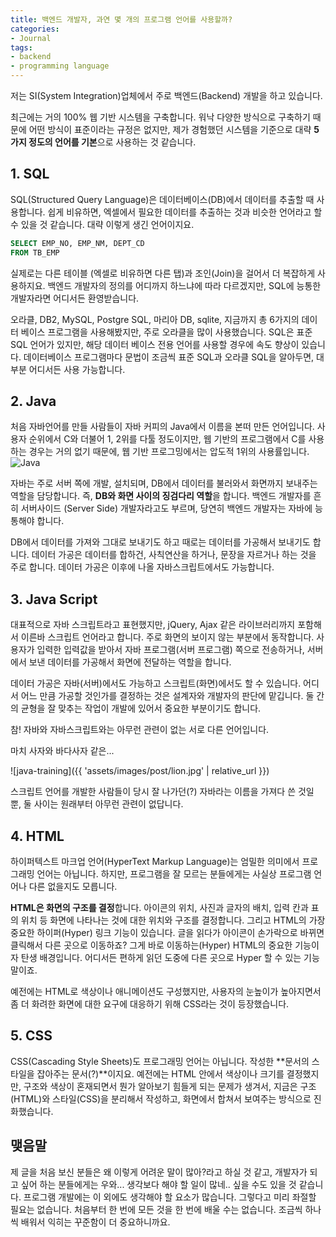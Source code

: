 ```yaml
---
title: 백엔드 개발자, 과연 몇 개의 프로그램 언어를 사용할까?
categories:
- Journal
tags:
- backend
- programming language
---
```


저는 SI(System Integration)업체에서 주로 백엔드(Backend) 개발을 하고 있습니다.

최근에는 거의 100% 웹 기반 시스템을 구축합니다. 워낙 다양한 방식으로 구축하기 때문에 어떤 방식이 표준이라는 규정은 없지만, 제가 경험했던 시스템을 기준으로 대략 **5가지 정도의 언어를 기본**으로 사용하는 것 같습니다.


## 1. SQL

SQL(Structured Query Language)은 데이터베이스(DB)에서 데이터를 추출할 때 사용합니다. 쉽게 비유하면, 엑셀에서 필요한 데이터를 추출하는 것과 비슷한 언어라고 할 수 있을 것 같습니다. 대략 이렇게 생긴 언어이지요.

```sql
SELECT EMP_NO, EMP_NM, DEPT_CD
FROM TB_EMP
```

실제로는 다른 테이블 (엑셀로 비유하면 다른 탭)과 조인(Join)을 걸어서 더 복잡하게 사용하지요. 백엔드 개발자의 정의를 어디까지 하느냐에 따라 다르겠지만, SQL에 능통한 개발자라면 어디서든 환영받습니다.

오라클, DB2, MySQL, Postgre SQL, 마리아 DB, sqlite, 지금까지 총 6가지의 데이터 베이스 프로그램을 사용해봤지만, 주로 오라클을 많이 사용했습니다. SQL은 표준 SQL 언어가 있지만, 해당 데이터 베이스 전용 언어를 사용할 경우에 속도 향상이 있습니다. 데이터베이스 프로그램마다 문법이 조금씩 표준 SQL과 오라클 SQL을 알아두면, 대부분 어디서든 사용 가능합니다.


## 2. Java

처음 자바언어를 만들 사람들이 자바 커피의 Java에서 이름을 본떠 만든 언어입니다. 사용자 순위에서 C와 더불어 1, 2위를 다툴 정도이지만, 웹 기반의 프로그램에서 C를 사용하는 경우는 거의 없기 때문에, 웹 기반 프로그밍에서는 압도적 1위의 사용률입니다.   
![Java](https://icon-library.com/images/java-icon-images/java-icon-images-4.jpg)

자바는 주로 서버 쪽에 개발, 설치되며, DB에서 데이터를 불러와서 화면까지 보내주는 역할을 담당합니다. 즉, **DB와 화면 사이의 징검다리 역할**을 합니다. 백엔드 개발자를 흔히 서버사이드 (Server Side) 개발자라고도 부르며, 당연히 백엔드 개발자는 자바에 능통해야 합니다.

DB에서 데이터를 가져와 그대로 보내기도 하고 때로는 데이터를 가공해서 보내기도 합니다. 데이터 가공은 데이터를 합하건, 사칙연산을 하거나, 문장을 자르거나 하는 것을 주로 합니다. 데이터 가공은 이후에 나올 자바스크립트에서도 가능합니다.


## 3. Java Script

대표적으로 자바 스크립트라고 표현했지만, jQuery, Ajax 같은 라이브러리까지 포함해서 이른바 스크립트 언어라고 합니다. 주로 화면의 보이지 않는 부분에서 동작합니다. 사용자가 입력한 입력값을 받아서 자바 프로그램(서버 프로그램) 쪽으로 전송하거나, 서버에서 보낸 데이터를 가공해서 화면에 전달하는 역할을 합니다.

데이터 가공은 자바(서버)에서도 가능하고 스크립트(화면)에서도 할 수 있습니다. 어디서 어느 만큼 가공할 것인가를 결정하는 것은 설계자와 개발자의 판단에 맡깁니다. 둘 간의 균형을 잘 맞추는 작업이 개발에 있어서 중요한 부분이기도 합니다.

참! 자바와 자바스크립트와는 아무런 관련이 없는 서로 다른 언어입니다.

마치 사자와 바다사자 같은...

![java-training]({{ 'assets/images/post/lion.jpg' | relative_url }})



스크립트 언어를 개발한 사람들이 당시 잘 나가던(?) 자바라는 이름을 가져다 쓴 것일 뿐, 둘 사이는 원래부터 아무런 관련이 없답니다.


## 4. HTML

하이퍼텍스트 마크업 언어(HyperText Markup Language)는 엄밀한 의미에서 프로그래밍 언어는 아닙니다. 하지만, 프로그램을 잘 모르는 분들에게는 사실상 프로그램 언어나 다른 없을지도 모릅니다.

**HTML은 화면의 구조를 결정**합니다. 아이콘의 위치, 사진과 글자의 배치, 입력 칸과 표의 위치 등 화면에 나타나는 것에 대한 위치와 구조를 결정합니다. 그리고 HTML의 가장 중요한 하이퍼(Hyper) 링크 기능이 있습니다. 글을 읽다가 아이콘이 손가락으로 바뀌면 클릭해서 다른 곳으로 이동하죠? 그게 바로 이동하는(Hyper) HTML의 중요한 기능이자 탄생 배경입니다. 어디서든 편하게 읽던 도중에 다른 곳으로 Hyper 할 수 있는 기능 말이죠.

예전에는 HTML로 색상이나 애니메이션도 구성했지만, 사용자의 눈높이가 높아지면서 좀 더 화려한 화면에 대한 요구에 대응하기 위해 CSS라는 것이 등장했습니다.


## 5. CSS

CSS(Cascading Style Sheets)도 프로그래밍 언어는 아닙니다. 작성한 **문서의 스타일을 잡아주는 문서(?)**이지요. 예전에는 HTML 안에서 색상이나 크기를 결정했지만, 구조와 색상이 혼재되면서 뭔가 알아보기 힘들게 되는 문제가 생겨서, 지금은 구조(HTML)와 스타일(CSS)을 분리해서 작성하고, 화면에서 합쳐서 보여주는 방식으로 진화했습니다.


## 맺음말

제 글을 처음 보신 분들은 왜 이렇게 어려운 말이 많아?라고 하실 것 같고, 개발자가 되고 싶어 하는 분들에게는 우와... 생각보다 해야 할 일이 많네.. 싶을 수도 있을 것 같습니다. 프로그램 개발에는 이 외에도 생각해야 할 요소가 많습니다. 그렇다고 미리 좌절할 필요는 없습니다. 처음부터 한 번에 모든 것을 한 번에 배울 수는 없습니다. 조금씩 하나씩 배워서 익히는 꾸준함이 더 중요하니까요.
